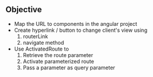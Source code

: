 ## Objective
- Map the URL to components in the angular project
- Create hyperlink / button to change client's view using
    1. routerLink
    2. navigate method
- Use ActivatedRoute to
    1. Retrieve the route parameter
    2. Activate parameterized route
    3. Pass a parameter as query parameter 

